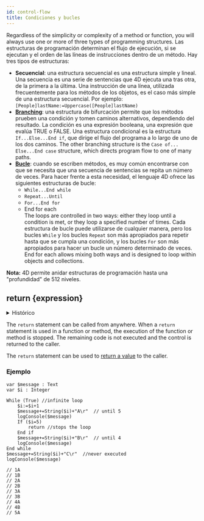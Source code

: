 ```yaml
---
id: control-flow
title: Condiciones y bucles
---
```


Regardless of the simplicity or complexity of a method or function, you will always use one or more of three types of programming structures. Las estructuras de programación determinan el flujo de ejecución, si se ejecutan y el orden de las líneas de instrucciones dentro de un método. Hay tres tipos de estructuras:

- **Secuencial**: una estructura secuencial es una estructura simple y lineal. Una secuencia es una serie de sentencias que 4D ejecuta una tras otra, de la primera a la última. Una instrucción de una línea, utilizada frecuentemente para los métodos de los objetos, es el caso más simple de una estructura secuencial. Por ejemplo: `[People]lastName:=Uppercase([People]lastName)`
- **[Branching](Concepts/cf_branching.md)**: una estructura de bifurcación permite que los métodos prueben una condición y tomen caminos alternativos, dependiendo del resultado. La condición es una expresión booleana, una expresión que evalúa TRUE o FALSE. Una estructura condicional es la estructura `If...Else...End if`, que dirige el flujo del programa a lo largo de uno de los dos caminos. The other branching structure is the `Case of... Else...End case` structure, which directs program flow to one of many paths.
- **[Bucle](Concepts/cf_looping.md)**: cuando se escriben métodos, es muy común encontrarse con que se necesita que una secuencia de sentencias se repita un número de veces. Para hacer frente a esta necesidad, el lenguaje 4D ofrece las siguientes estructuras de bucle:
    - `While...End while`
    - `Repeat...Until`
    - `For...End for`
    - End for each</code><br/> The loops are controlled in two ways: either they loop until a condition is met, or they loop a specified number of times. Cada estructura de bucle puede utilizarse de cualquier manera, pero los bucles `While` y los bucles `Repeat` son más apropiados para repetir hasta que se cumpla una condición, y los bucles `For` son más apropiados para hacer un bucle un número determinado de veces. End for each</code> allows mixing both ways and is designed to loop within objects and collections.

**Nota:** 4D permite anidar estructuras de programación hasta una "profundidad" de 512 niveles.


## return {expression}

<details><summary>Histórico</summary>

| Versión | Modificaciones |
| ------- | -------------- |
| v19 R4  | Añadidos       |
</details>

The `return` statement can be called from anywhere. When a `return` statement is used in a function or method, the execution of the function or method is stopped. The remaining code is not executed and the control is returned to the caller.

The `return` statement can be used to [return a value](parameters.md#return-expression) to the caller.

### Ejemplo

```4d
var $message : Text
var $i : Integer

While (True) //infinite loop
    $i:=$i+1
    $message+=String($i)+"A\r"  // until 5
    logConsole($message)
    If ($i=5)
        return //stops the loop
    End if 
    $message+=String($i)+"B\r"  // until 4
    logConsole($message)
End while 
$message+=String($i)+"C\r"  //never executed 
logConsole($message)

// 1A
// 1B
// 2A
// 2B
// 3A
// 3B
// 4A
// 4B
// 5A

```


